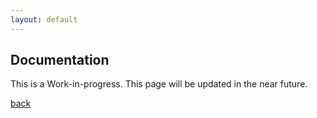 ```yaml
---
layout: default
---
```


## Documentation

This is a Work-in-progress. This page will be updated in the near future.

[back](./)
